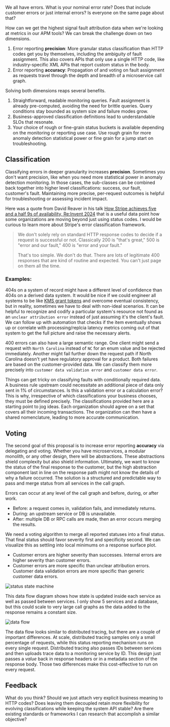 We all have errors.  What is your nominal error rate?  Does that include customer errors or just internal errors?  Is everyone on the same page about that?

How can we get the highest signal fault attribution data when we're looking at metrics in our APM tools?  We can break the challenge down on two dimensions.
1. Error reporting **precision**: More granular status classification than HTTP codes get you by themselves, including the ambiguity of fault assignment.  This also covers APIs that only use a single HTTP code, like industry-specific XML APIs that report custom status in the body.
2. Error reporting **accuracy**: Propagation of and voting on fault assignment as requests travel through the depth and breadth of a microservice call graph.

Solving both dimensions reaps several benefits.
1. Straightforward, readable monitoring queries.  Fault assignment is already pre-computed, avoiding the need for brittle queries.  Query conditions stay bounded as system size and failure modes grow.
2. Business-approved classification definitions lead to understandable SLOs that resonate.
3. Your choice of rough or fine-grain status buckets is available depending on the monitoring or reporting use case.  Use rough grain for more anomaly detection statistical power or fine grain for a jump start on troubleshooting.

## Classification
Classifying errors in deeper granularity increases **precision**.  Sometimes you don't want precision, like when you need more statistical power in anomaly detection monitoring.  In those cases, the sub-classes can be combined back together into higher level classifications: success, our fault, customer's fault.  Maintaining more precise, per-request outcomes is helpful for troubleshooting or assessing incident impact.

Here was a quote from David Reaver in his talk [How Stripe achieves five and a half 9s of availability, Re:Invent 2024](https://youtu.be/7vn49exuYxo?t=1576) that is a useful data point how some organizations are moving beyond just using status codes.  I would be curious to learn more about Stripe's error classification framework.

> We don't solely rely on standard HTTP response codes to decide if a request is successful or not.  Classically 200 is "that's great," 500 is "error and our fault," 400 is "error and your fault."
> 
>  That's too simple.  We don't do that.  There are lots of legitimate 400 responses that are kind of routine and expected.  You can't just page on them all the time.

### Examples:
404s on a system of record might have a different level of confidence than 404s on a derived data system.  It would be nice if we could engineer all systems to be like [KMS grant tokens](https://docs.aws.amazon.com/kms/latest/developerguide/using-grant-token.html) and overcome eventual consistency, but in reality, sometimes we have to deal with non-ideal scenarios.  It can be helpful to recognize and codify a particular system's resource not found as an `unclear attribution error` instead of just assuming it's the client's fault.  We can follow up with automation that checks if the item eventually shows up or correlate with processing/replcia latency metrics coming out of that system to get the full picture and raise the necessary alerts.

400 errors can also have a large semantic range.  One client might send a request with `North Carolina` instead of `NC` for an enum value and be rejected immediately. Another might fail further down the request path if North Carolina doesn't yet have regulatory approval for a product.  Both failures are based on the customer-provided data.  We can classify them more precisely into `customer data validation error` and `customer data error`.

Things can get tricky on classifying faults with conditionally required data.  A business rule upstream could necessitate an additional piece of data only sent in 1% of circumstances.  Is this a validation error or a calculation error?  This is why, irrespective of which classifications your business chooses, they must be defined precisely.  The classifications provided here are a starting point to jog ideas.  Each organization should agree on a set that covers all their incoming transactions.  The organization can then have a shared nomenclature, leading to more accurate communication.

## Voting
The second goal of this proposal is to increase error reporting **accuracy** via delegating and voting.  Whether you have microservices, a modular monolith, or any other design, there will be abstractions.  These abstractions shield complexity but also shield information.  Ultimately, we want to know the status of the final response to the customer, but the high abstraction component last in line on the response path might not know the details of why a failure occurred.  The solution is a structured and predictable way to pass and merge status from all services in the call graph.

Errors can occur at any level of the call graph and before, during, or after work.
* Before: a request comes in, validation fails, and immediately returns.
* During: an upstream service or DB is unavailable.
* After: multiple DB or RPC calls are made, then an error occurs merging the results.

We need a voting algorithm to merge all reported statuses into a final status.  That final status should favor severity first and specificity second.  We can visualize this as settling into local minimums on a response surface plot.
* Customer errors are higher severity than successes.  Internal errors are higher severity than customer errors.
* Customer errors are more specific than unclear attribution errors.  Customer data validation errors are more specific than generic customer data errors.

![status state machine](https://images.danieladamstech.com/2024-status-state-machine.png)

This data flow diagram shows how state is updated inside each service as well as passed between services.  I only show 5 services and a database, but this could scale to very large call graphs as the data added to the response remains a constant size.

![data flow](https://images.danieladamstech.com/2024-voting-data-flow.png)

The data flow looks similar to distributed tracing, but there are a couple of important differences.  At scale, distributed tracing samples only a small percentage of requests, while this status reporting mechanism runs on every single request.  Distributed tracing also passes IDs between services and then uploads trace data to a monitoring service by ID.  This design just passes a *value* back in response headers or in a metadata section of the response body.  Those two differences make this cost-effective to run on every request.

## Feedback
What do you think?  Should we just attach very explicit business meaning to HTTP codes?  Does leaving them decoupled retain more flexibility for evolving classifications while keeping the system API stable?  Are there existing standards or frameworks I can research that accomplish a similar objective?
